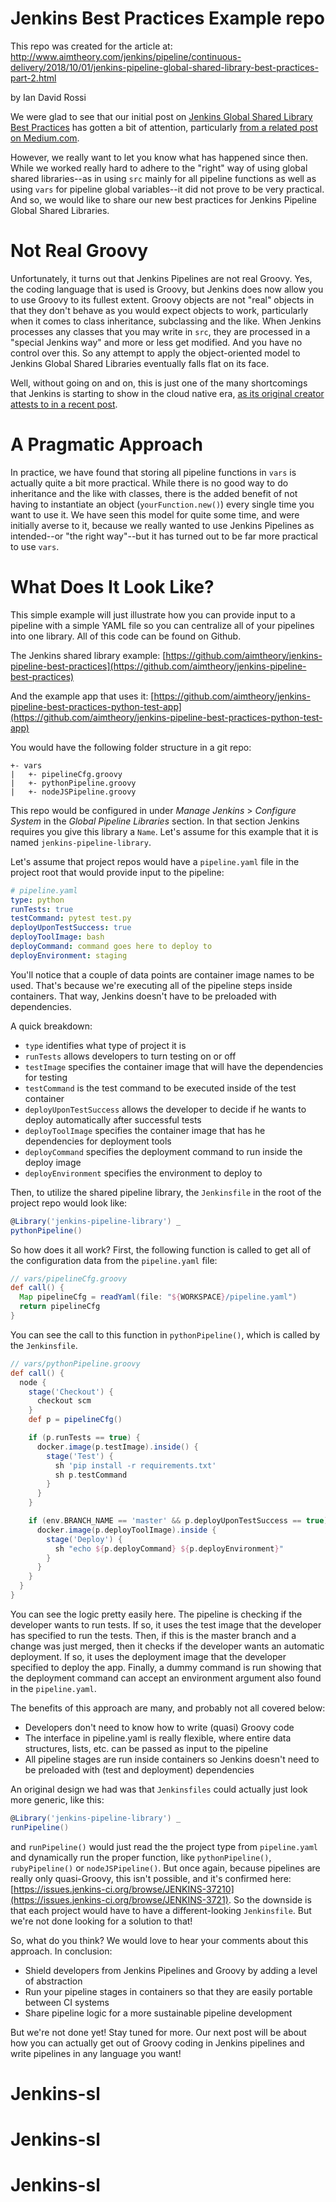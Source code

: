 # Jenkins Best Practices Example repo
This repo was created for the article at:
http://www.aimtheory.com/jenkins/pipeline/continuous-delivery/2018/10/01/jenkins-pipeline-global-shared-library-best-practices-part-2.html

by Ian David Rossi

We were glad to see that our initial post on [Jenkins Global Shared Library Best Practices](http://www.aimtheory.com/jenkins/pipeline/continuous-delivery/2017/12/02/jenkins-pipeline-global-shared-library-best-practices.html) has gotten a bit of attention, particularly [from a related post on Medium.com](https://medium.com/devopslinks/a-hacky-hackers-guide-to-jenkins-scripted-pipelines-part-4-dd49fcb0d62).

However, we really want to let you know what has happened since then. While we worked really hard to adhere to the "right" way of using global shared libraries--as in using `src` mainly for all pipeline functions as well as using `vars` for pipeline global variables--it did not prove to be very practical. And so, we would like to share our new best practices for Jenkins Pipeline Global Shared Libraries.

# Not Real Groovy
Unfortunately, it turns out that Jenkins Pipelines are not real Groovy. Yes, the coding language that is used is Groovy, but Jenkins does now allow you to use Groovy to its fullest extent. Groovy objects are not "real" objects in that they don't behave as you would expect objects to work, particularly when it comes to class inheritance, subclassing and the like. When Jenkins processes any classes that you may write in `src`, they are processed in a "special Jenkins way" and more or less get modified. And you have no control over this. So any attempt to apply the object-oriented model to Jenkins Global Shared Libraries eventually falls flat on its face.

Well, without going on and on, this is just one of the many shortcomings that Jenkins is starting to show in the cloud native era, [as its original creator attests to in a recent post](https://jenkins.io/blog/2018/08/31/shifting-gears/).

# A Pragmatic Approach
In practice, we have found that storing all pipeline functions in `vars` is actually quite a bit more practical. While there is no good way to do inheritance and the like with classes, there is the added benefit of not having to instantiate an object (`yourFunction.new()`) every single time you want to use it. We have seen this model for quite some time, and were initially averse to it, because we really wanted to use Jenkins Pipelines as intended--or "the right way"--but it has turned out to be far more practical to use `vars`.

# What Does It Look Like?
This simple example will just illustrate how you can provide input to a pipeline with a simple YAML file so you can centralize all of your pipelines into one library. All of this code can be found on Github.

The Jenkins shared library example: [https://github.com/aimtheory/jenkins-pipeline-best-practices](https://github.com/aimtheory/jenkins-pipeline-best-practices)

And the example app that uses it: [https://github.com/aimtheory/jenkins-pipeline-best-practices-python-test-app](https://github.com/aimtheory/jenkins-pipeline-best-practices-python-test-app)

You would have the following folder structure in a git repo:
```
+- vars
|   +- pipelineCfg.groovy
|   +- pythonPipeline.groovy
|   +- nodeJSPipeline.groovy
```
This repo would be configured in under *Manage Jenkins* > *Configure System* in the *Global Pipeline Libraries* section. In that section Jenkins requires you give this library a `Name`. Let's assume for this example that it is named `jenkins-pipeline-library`.

Let's assume that project repos would have a `pipeline.yaml` file in the project root that would provide input to the pipeline:
```yaml
# pipeline.yaml
type: python
runTests: true
testCommand: pytest test.py
deployUponTestSuccess: true
deployToolImage: bash
deployCommand: command goes here to deploy to
deployEnvironment: staging
```
You'll notice that a couple of data points are container image names to be used. That's because we're executing all of the pipeline steps inside containers. That way, Jenkins doesn't have to be preloaded with dependencies.

A quick breakdown:
- `type` identifies what type of project it is
- `runTests` allows developers to turn testing on or off
- `testImage` specifies the container image that will have the dependencies for testing
- `testCommand` is the test command to be executed inside of the test container
- `deployUponTestSuccess` allows the developer to decide if he wants to deploy automatically after successful tests
- `deployToolImage` specifies the container image that has he dependencies for deployment tools
- `deployCommand` specifies the deployment command to run inside the deploy image
- `deployEnvironment` specifies the environment to deploy to

Then, to utilize the shared pipeline library, the `Jenkinsfile` in the root of the project repo would look like:
```groovy
@Library('jenkins-pipeline-library') _
pythonPipeline()
```
So how does it all work? First, the following function is called to get all of the configuration data from the `pipeline.yaml` file:
```groovy
// vars/pipelineCfg.groovy
def call() {
  Map pipelineCfg = readYaml(file: "${WORKSPACE}/pipeline.yaml")
  return pipelineCfg
}
```
You can see the call to this function in `pythonPipeline()`, which is called by the `Jenkinsfile`.
```groovy
// vars/pythonPipeline.groovy
def call() {
  node {
    stage('Checkout') {
      checkout scm
    }
    def p = pipelineCfg()

    if (p.runTests == true) {
      docker.image(p.testImage).inside() {
        stage('Test') {
          sh 'pip install -r requirements.txt'
          sh p.testCommand
        }
      }
    }

    if (env.BRANCH_NAME == 'master' && p.deployUponTestSuccess == true) {
      docker.image(p.deployToolImage).inside {
        stage('Deploy') {
          sh "echo ${p.deployCommand} ${p.deployEnvironment}"
        }
      }
    }
  }
}
```
You can see the logic pretty easily here. The pipeline is checking if the developer wants to run tests. If so, it uses the test image that the developer has specified to run the tests. Then, if this is the master branch and a change was just merged, then it checks if the developer wants an automatic deployment. If so, it uses the deployment image that the developer specified to deploy the app. Finally, a dummy command is run showing that the deployment command can accept an environment argument also found in the `pipeline.yaml`.

The benefits of this approach are many, and probably not all covered below:
- Developers don't need to know how to write (quasi) Groovy code
- The interface in pipeline.yaml is really flexible, where entire data structures, lists, etc. can be passed as input to the pipeline
- All pipeline stages are run inside containers so Jenkins doesn't need to be preloaded with (test and deployment) dependencies

An original design we had was that `Jenkinsfiles` could actually just look more generic, like this:
```groovy
@Library('jenkins-pipeline-library') _
runPipeline()
```
and `runPipeline()` would just read the the project type from `pipeline.yaml` and dynamically run the proper function, like `pythonPipeline()`, `rubyPipeline()` or `nodeJSPipeline()`. But once again, because pipelines are really only quasi-Groovy, this isn't possible, and it's confirmed here: [https://issues.jenkins-ci.org/browse/JENKINS-37210](https://issues.jenkins-ci.org/browse/JENKINS-3721). So the downside is that each project would have to have a different-looking `Jenkinsfile`. But we're not done looking for a solution to that!

So, what do you think? We would love to hear your comments about this approach. In conclusion:
- Shield developers from Jenkins Pipelines and Groovy by adding a level of abstraction
- Run your pipeline stages in containers so that they are easily portable between CI systems
- Share pipeline logic for a more sustainable pipeline development

But we're not done yet! Stay tuned for more. Our next post will be about how you can actually get out of Groovy coding in Jenkins pipelines and write pipelines in any language you want!
# Jenkins-sl
# Jenkins-sl
# Jenkins-sl
